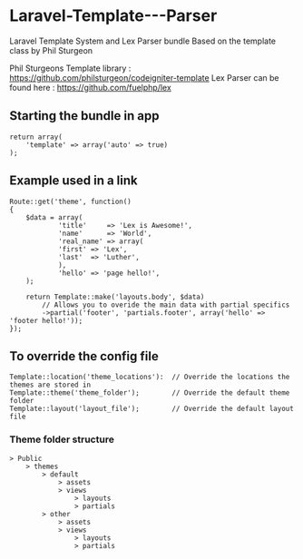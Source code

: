 Laravel-Template---Parser
=========================

Laravel Template System and Lex Parser bundle
Based on the template class by Phil Sturgeon

Phil Sturgeons Template library : https://github.com/philsturgeon/codeigniter-template 
Lex Parser can be found here : https://github.com/fuelphp/lex

## Starting the bundle in app

	return array(
		'template' => array('auto' => true)
	);


## Example used in a link

	Route::get('theme', function()
	{
		$data = array(
		    	'title'     => 'Lex is Awesome!',
		    	'name'      => 'World',
		    	'real_name' => array(
				'first' => 'Lex',
				'last'  => 'Luther',
		    	),
		    	'hello' => 'page hello!',
		);

		return Template::make('layouts.body', $data)
			// Allows you to overide the main data with partial specifics
			->partial('footer', 'partials.footer', array('hello' => 'footer hello!'));
	});


## To override the config file
	
	Template::location('theme_locations'): 	// Override the locations the themes are stored in
	Template::theme('theme_folder');		// Override the default theme folder
	Template::layout('layout_file');		// Override the default layout file


### Theme folder structure

	> Public
		> themes
			> default
				> assets
				> views
					> layouts
					> partials
			> other
				> assets
				> views
					> layouts
					> partials				